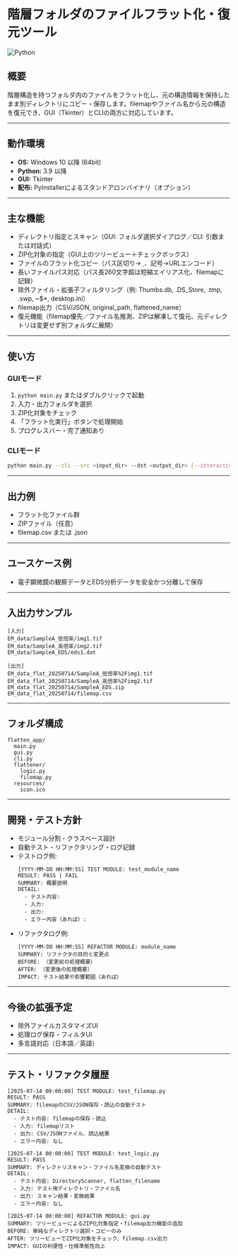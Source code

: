 # 階層フォルダのファイルフラット化・復元ツール

![Python](https://img.shields.io/badge/python-3.9%2B-blue)

## 概要
階層構造を持つフォルダ内のファイルをフラット化し、元の構造情報を保持したまま別ディレクトリにコピー・保存します。filemapやファイル名から元の構造を復元でき、GUI（Tkinter）とCLIの両方に対応しています。

---

## 動作環境
- **OS:** Windows 10 以降 (64bit)
- **Python:** 3.9 以降
- **GUI:** Tkinter
- **配布:** PyInstallerによるスタンドアロンバイナリ（オプション）

---

## 主な機能
- ディレクトリ指定とスキャン（GUI: フォルダ選択ダイアログ／CLI: 引数または対話式）
- ZIP化対象の指定（GUI上のツリービュー＋チェックボックス）
- ファイルのフラット化コピー（パス区切り→`_`、記号→URLエンコード）
- 長いファイルパス対応（パス長260文字超は短縮エイリアス化、filemapに記録）
- 除外ファイル・拡張子フィルタリング（例: Thumbs.db, .DS_Store, .tmp, .swp, ~$*, desktop.ini）
- filemap出力（CSV/JSON, original_path, flattened_name）
- 復元機能（filemap優先／ファイル名推測、ZIPは解凍して復元、元ディレクトリは変更せず別フォルダに展開）

---

## 使い方

### GUIモード
1. `python main.py` またはダブルクリックで起動
2. 入力・出力フォルダを選択
3. ZIP化対象をチェック
4. 「フラット化実行」ボタンで処理開始
5. プログレスバー・完了通知あり

### CLIモード
```sh
python main.py --cli --src <input_dir> --dst <output_dir> [--interactive]
```

---

## 出力例
- フラット化ファイル群
- ZIPファイル（任意）
- filemap.csv または .json

---

## ユースケース例
- 電子顕微鏡の観察データとEDS分析データを安全かつ分離して保存

---

## 入出力サンプル
```text
[入力]
EM_data/SampleA_低倍率/img1.tif
EM_data/SampleA_高倍率/img2.tif
EM_data/SampleA_EDS/eds1.dat

[出力]
EM_data_flat_20250714/SampleA_低倍率%2Fimg1.tif
EM_data_flat_20250714/SampleA_高倍率%2Fimg2.tif
EM_data_flat_20250714/SampleA_EDS.zip
EM_data_flat_20250714/filemap.csv
```

---

## フォルダ構成
```
flatten_app/
  main.py
  gui.py
  cli.py
  flattener/
    logic.py
    filemap.py
  resources/
    icon.ico
```

---

## 開発・テスト方針
- モジュール分割・クラスベース設計
- 自動テスト・リファクタリング・ログ記録
- テストログ例:
  ```
  [YYYY-MM-DD HH:MM:SS] TEST MODULE: test_module_name
  RESULT: PASS | FAIL
  SUMMARY: 概要説明
  DETAIL:
    - テスト内容:
    - 入力:
    - 出力:
    - エラー内容（あれば）:
  ```
- リファクタログ例:
  ```
  [YYYY-MM-DD HH:MM:SS] REFACTOR MODULE: module_name
  SUMMARY: リファクタの目的と変更点
  BEFORE: （変更前の処理概要）
  AFTER: （変更後の処理概要）
  IMPACT: テスト結果や影響範囲（あれば）
  ```

---

## 今後の拡張予定
- 除外ファイルカスタマイズUI
- 処理ログ保存・フィルタUI
- 多言語対応（日本語／英語）

---

## テスト・リファクタ履歴
```
[2025-07-14 00:00:00] TEST MODULE: test_filemap.py
RESULT: PASS
SUMMARY: filemapのCSV/JSON保存・読込の自動テスト
DETAIL:
  - テスト内容: filemapの保存・読込
  - 入力: filemapリスト
  - 出力: CSV/JSONファイル、読込結果
  - エラー内容: なし

[2025-07-14 00:00:00] TEST MODULE: test_logic.py
RESULT: PASS
SUMMARY: ディレクトリスキャン・ファイル名変換の自動テスト
DETAIL:
  - テスト内容: DirectoryScanner, flatten_filename
  - 入力: テスト用ディレクトリ・ファイル名
  - 出力: スキャン結果・変換結果
  - エラー内容: なし

[2025-07-14 00:00:00] REFACTOR MODULE: gui.py
SUMMARY: ツリービューによるZIP化対象指定・filemap出力機能の追加
BEFORE: 単純なディレクトリ選択・コピーのみ
AFTER: ツリービューでZIP化対象をチェック、filemap.csv出力
IMPACT: GUIの利便性・仕様準拠性向上
```
